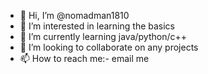 - 👋 Hi, I’m @nomadman1810
- 👀 I’m interested in learning the basics
- 🌱 I’m currently learning java/python/c++
- 💞️ I’m looking to collaborate on any projects
- 📫 How to reach me:- email me

<!---
nomadman1810/nomadman1810 is a ✨ special ✨ repository because its `README.md` (this file) appears on your GitHub profile.
You can click the Preview link to take a look at your changes.
--->
